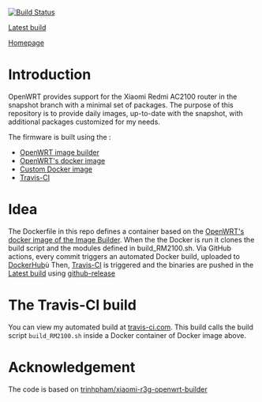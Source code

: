 [![Build Status](https://travis-ci.org/marcoavesani/openwrt_image_build_rm2100.svg?branch=master)](https://travis-ci.org/marcoavesani/openwrt_image_build_rm2100])

[Latest build](https://github.com/marcoavesani/openwrt_image_build_rm2100/releases/latest)

[Homepage](https://github.com/marcoavesani/openwrt_image_build_rm2100)

# Introduction
OpenWRT provides support for the Xiaomi Redmi AC2100 router in the snapshot branch with a minimal set of packages.
The purpose of this repository is to provide daily images, up-to-date with the snapshot, with additional packages customized for my needs.

The firmware is built using the : 
* [OpenWRT image builder](https://openwrt.org/docs/guide-user/additional-software/imagebuilder)
* [OpenWRT's docker image](https://hub.docker.com/r/openwrtorg/imagebuilder)
* [Custom Docker image ](https://hub.docker.com/r/marcoavesani/openwrt_image_build_rm2100)
* [Travis-CI](https://www.travis-ci.com/)

# Idea

The Dockerfile in this repo defines a container based on the [OpenWRT's docker image of the Image Builder](https://hub.docker.com/r/openwrtorg/imagebuilder).
When the the Docker is run it clones the build script and the modules defined in build_RM2100.sh.
Via GitHub actions, every commit triggers an automated Docker build, uploaded to [DockerHub](https://hub.docker.com/r/marcoavesani/openwrt_image_build_rm2100)ù
Then, [Travis-CI](https://travis-ci.org/marcoavesani/openwrt_image_build_rm2100]) is triggered and the binaries are pushed in the [Latest build](https://github.com/marcoavesani/openwrt_image_build_rm2100/releases/latest) using [github-release](https://github.com/github-release/github-release)

# The Travis-CI build
You can view my automated build at [travis-ci.com](https://travis-ci.com/github/marcoavesani/openwrt_image_build_rm2100).
This build calls the build script `build_RM2100.sh` inside a Docker container of Docker image above.

# Acknowledgement
The code is based on [trinhpham/xiaomi-r3g-openwrt-builder](https://github.com/trinhpham/xiaomi-r3g-openwrt-builder)